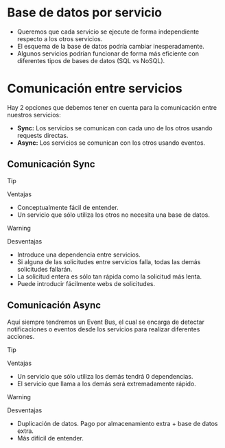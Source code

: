 # Base de datos por servicio

- Queremos que cada servicio se ejecute de forma independiente respecto a los otros servicios.
- El esquema de la base de datos podría cambiar inesperadamente.
- Algunos servicios podrían funcionar de forma más eficiente con diferentes tipos de bases de datos (SQL vs NoSQL).


# Comunicación entre servicios

Hay 2 opciones que debemos tener en cuenta para la comunicación entre nuestros servicios:

- **Sync:** Los servicios se comunican con cada uno de los otros usando requests directas.
- **Async:** Los servicios se comunican con los otros usando eventos.


## Comunicación Sync

> [!TIP]
> Ventajas

- Conceptualmente fácil de entender.
- Un servicio que sólo utiliza los otros no necesita una base de datos.

> [!WARNING]
> Desventajas

- Introduce una dependencia entre servicios.
- Si alguna de las solicitudes entre servicios falla, todas las demás solicitudes fallarán.
- La solicitud entera es sólo tan rápida como la solicitud más lenta.
- Puede introducir fácilmente webs de solicitudes.


## Comunicación Async

Aquí siempre tendremos un Event Bus, el cual se encarga de detectar notificaciones o eventos desde los servicios para realizar diferentes acciones.

> [!TIP]
> Ventajas

- Un servicio que sólo utiliza los demás tendrá 0 dependencias.
- El servicio que llama a los demás será extremadamente rápido.

> [!WARNING]
> Desventajas

- Duplicación de datos. Pago por almacenamiento extra + base de datos extra.
- Más difícil de entender.
